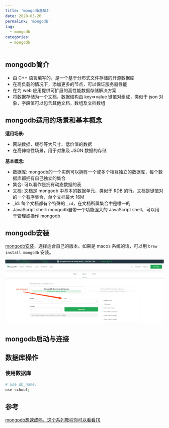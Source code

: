 ```yaml
---
title: 'mongodb基础1'
date: 2020-03-26
permalink: 'mongodb'
tag:
  - mongodb
categories:
  - mongodb
---
```


## mongodb简介

- 由 C++ 语言编写的，是一个基于分布式文件存储的开源数据库
- 在高负载的情况下，添加更多的节点，可以保证服务器性能
- 在为 web 应用提供可扩展的高性能数据存储解决方案
- 将数据存储为一个文档，数据结构由 key=>value 键值对组成，类似于 json 对象，字段值可以包含其他文档，数组及文档数组

## mongodb适用的场景和基本概念

**适用场景:**

- 网站数据、缓存等大尺寸、低价值的数据
- 在高伸缩性场景，用于对象及 JSON 数据的存储

**基本概念:**

- 数据库: mongodb的一个实例可以拥有一个或多个相互独立的数据库，每个数据库都拥有自己独立的集合
- 集合: 可以看作是拥有动态数据的表
- 文档: 文档是 mongodb 中基本的数据单元，类似于 RDB 的行。文档是键值对的一个有序集合，单个文档最大 16M
- _id: 每个文档都有个特殊的 `_id`，在文档所属集合中是唯一的
- JavaScript shell: mongodb自带一个功能强大的 JavaScript shell，可以用于管理或操作 mongodb

## mongodb安装

[mongodb安装](https://www.mongodb.com/download-center/community)，选择适合自己的版本。如果是 macos 系统的话，可以用 `brew install mongodb` 安装。

![mongodb安装](./images/mongodb_install.png)

## mongodb启动与连接

## 数据库操作

### 使用数据库

```bash
# use db_name，
use school;
```

## 参考

[mongodb想速成吗，这个系列教程你可以看看(1)](https://juejin.im/post/5ca0110ee51d45452a07916b)
